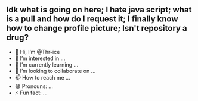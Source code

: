 Idk what is going on here;
I hate java script;
what is a pull and how do I request it;
I finally know how to change profile picture;
Isn't repository a drug?
---

- 👋 Hi, I’m @Thr-ice
- 👀 I’m interested in ...
- 🌱 I’m currently learning ...
- 💞️ I’m looking to collaborate on ...
- 📫 How to reach me ...
- 😄 Pronouns: ...
- ⚡ Fun fact: ...

<!---
Thr-ice/Thr-ice is a ✨ special ✨ repository because its `README.md` (this file) appears on your GitHub profile.
You can click the Preview link to take a look at your changes.
--->
